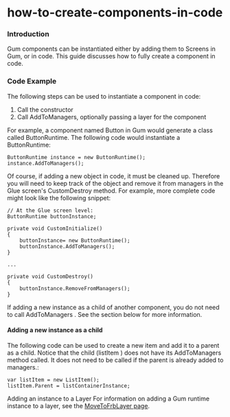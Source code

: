 # how-to-create-components-in-code

### Introduction

Gum components can be instantiated either by adding them to Screens in Gum, or in code. This guide discusses how to fully create a component in code.

### Code Example

The following steps can be used to instantiate a component in code:

1. Call the constructor
2. Call AddToManagers, optionally passing a layer for the component

For example, a component named Button in Gum would generate a class called ButtonRuntime. The following code would instantiate a ButtonRuntime:

```
ButtonRuntime instance = new ButtonRuntime();
instance.AddToManagers();
```

Of course, if adding a new object in code, it must be cleaned up. Therefore you will need to keep track of the object and remove it from managers in the Glue screen's CustomDestroy  method. For example, more complete code might look like the following snippet:

```lang:c#
// At the Glue screen level:
ButtonRuntime buttonInstance;

private void CustomInitialize()
{
    buttonInstance= new ButtonRuntime();
    buttonInstance.AddToManagers();
}

...

private void CustomDestroy()
{
    buttonInstance.RemoveFromManagers();
}
```

If adding a new instance as a child of another component, you do not need to call AddToManagers . See the section below for more information.

#### Adding a new instance as a child

The following code can be used to create a new item and add it to a parent as a child. Notice that the child (listItem ) does not have its AddToManagers  method called. It does not need to be called if the parent is already added to managers.:

```lang:c#
var listItem = new ListItem();
listItem.Parent = listContainerInstance;
```

Adding an instance to a Layer For information on adding a Gum runtime instance to a layer, see the [MoveToFrbLayer page](../../api/gum-runtime-api/gum-wireframe-graphicaluielement/movetofrblayer.md).   &#x20;

